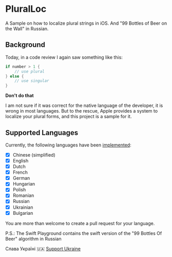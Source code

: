 # PluralLoc
A Sample on how to localize plural strings in iOS. And "99 Bottles of Beer on the Wall" in Russian.

## Background

Today, in a code review I again saw something like this:

```swift
if number > 1 {
	// use plural
} else {
	// use singular
}
```

**Don't do that**

I am not sure if it was correct for the native language of the developer, it is wrong in most languages. But to the rescue, Apple provides a system to localize your plural forms, and this project is a sample for it.

## Supported Languages

Currently, the following languages have been [implemented](Plural%20Loc/Localizable.xcstrings):

- [x] Chinese (simplified)
- [x] English
- [x] Dutch
- [x] French
- [x] German
- [x] Hungarian
- [x] Polish
- [x] Romanian
- [x] Russian
- [x] Ukrainian
- [x] Bulgarian

You are more than welcome to create a pull request for your language.

P.S.: The Swift Playground contains the swift version of the "99 Bottles Of Beer" algorithm in Russian

Слава Україні 🇺🇦 [Support Ukraine](https://war.ukraine.ua/support-ukraine/)
